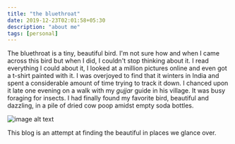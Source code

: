 ```yaml
---
title: "the bluethroat"
date: 2019-12-23T02:01:58+05:30
description: "about me"
tags: [personal]
---
```


The bluethroat is a tiny, beautiful bird. I'm not sure how and when I came across this bird but when I did, I couldn't stop thinking about it. I read everything I could about it, I looked at a million pictures online and even got a t-shirt painted with it. I was overjoyed to find that it winters in India and spent a considerable amount of time trying to track it down. I chanced upon it late one evening on a walk with my *gujjar* guide in his village. It was busy foraging for insects. I had finally found my favorite bird, beautiful and dazzling, in a pile of dried cow poop amidst empty soda bottles. 

![image alt text](/DSCN0621.jpg)

This blog is an attempt at finding the beautiful in places we glance over.  